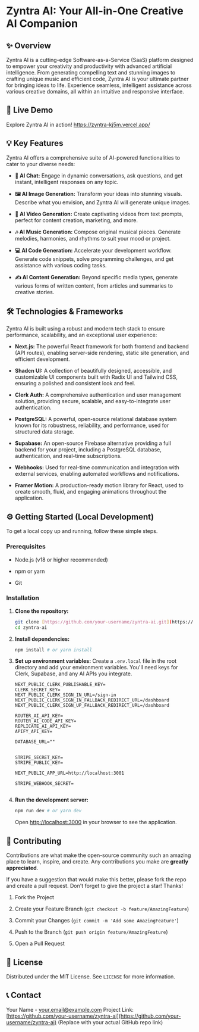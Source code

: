 # Zyntra AI: Your All-in-One Creative AI Companion

## ✨ Overview

Zyntra AI is a cutting-edge Software-as-a-Service (SaaS) platform designed to empower your creativity and productivity with advanced artificial intelligence. From generating compelling text and stunning images to crafting unique music and efficient code, Zyntra AI is your ultimate partner for bringing ideas to life. Experience seamless, intelligent assistance across various creative domains, all within an intuitive and responsive interface.

## 🚀 Live Demo

Explore Zyntra AI in action!
<https://zyntra-kj5m.vercel.app/>

## 💡 Key Features

Zyntra AI offers a comprehensive suite of AI-powered functionalities to cater to your diverse needs:

* **💬 AI Chat:** Engage in dynamic conversations, ask questions, and get instant, intelligent responses on any topic.

* **🖼️ AI Image Generation:** Transform your ideas into stunning visuals. Describe what you envision, and Zyntra AI will generate unique images.

* **🎥 AI Video Generation:** Create captivating videos from text prompts, perfect for content creation, marketing, and more.

* **🎶 AI Music Generation:** Compose original musical pieces. Generate melodies, harmonies, and rhythms to suit your mood or project.

* **💻 AI Code Generation:** Accelerate your development workflow. Generate code snippets, solve programming challenges, and get assistance with various coding tasks.

* **✍️ AI Content Generation:** Beyond specific media types, generate various forms of written content, from articles and summaries to creative stories.

## 🛠️ Technologies & Frameworks

Zyntra AI is built using a robust and modern tech stack to ensure performance, scalability, and an exceptional user experience:

* **Next.js:** The powerful React framework for both frontend and backend (API routes), enabling server-side rendering, static site generation, and efficient development.

* **Shadcn UI:** A collection of beautifully designed, accessible, and customizable UI components built with Radix UI and Tailwind CSS, ensuring a polished and consistent look and feel.

* **Clerk Auth:** A comprehensive authentication and user management solution, providing secure, scalable, and easy-to-integrate user authentication.

* **PostgreSQL:** A powerful, open-source relational database system known for its robustness, reliability, and performance, used for structured data storage.

* **Supabase:** An open-source Firebase alternative providing a full backend for your project, including a PostgreSQL database, authentication, and real-time subscriptions.

* **Webhooks:** Used for real-time communication and integration with external services, enabling automated workflows and notifications.

* **Framer Motion:** A production-ready motion library for React, used to create smooth, fluid, and engaging animations throughout the application.

## ⚙️ Getting Started (Local Development)

To get a local copy up and running, follow these simple steps.

### Prerequisites

* Node.js (v18 or higher recommended)

* npm or yarn

* Git

### Installation

1. **Clone the repository:**

   ```bash
   git clone [https://github.com/your-username/zyntra-ai.git](https://github.com/your-username/zyntra-ai.git)
   cd zyntra-ai
   ```

2. **Install dependencies:**

   ```bash
   npm install # or yarn install
   ```

3. **Set up environment variables:**
   Create a `.env.local` file in the root directory and add your environment variables. You'll need keys for Clerk, Supabase, and any AI APIs you integrate.

   ```env
   NEXT_PUBLIC_CLERK_PUBLISHABLE_KEY=
   CLERK_SECRET_KEY=
   NEXT_PUBLIC_CLERK_SIGN_IN_URL=/sign-in
   NEXT_PUBLIC_CLERK_SIGN_IN_FALLBACK_REDIRECT_URL=/dashboard
   NEXT_PUBLIC_CLERK_SIGN_UP_FALLBACK_REDIRECT_URL=/dashboard

   ROUTER_AI_API_KEY=
   ROUTER_AI_CODE_API_KEY=
   REPLICATE_AI_API_KEY=
   APIFY_API_KEY=

   DATABASE_URL=""


   STRIPE_SECRET_KEY=
   STRIPE_PUBLIC_KEY=

   NEXT_PUBLIC_APP_URL=http://localhost:3001

   STRIPE_WEBHOOK_SECRET=


   ```

4. **Run the development server:**

   ```bash
   npm run dev # or yarn dev
   ```

   Open [http://localhost:3000](http://localhost:3000) in your browser to see the application.

## 🤝 Contributing

Contributions are what make the open-source community such an amazing place to learn, inspire, and create. Any contributions you make are **greatly appreciated**.

If you have a suggestion that would make this better, please fork the repo and create a pull request. Don't forget to give the project a star! Thanks!

1. Fork the Project

2. Create your Feature Branch (`git checkout -b feature/AmazingFeature`)

3. Commit your Changes (`git commit -m 'Add some AmazingFeature'`)

4. Push to the Branch (`git push origin feature/AmazingFeature`)

5. Open a Pull Request

## 📄 License

Distributed under the MIT License. See `LICENSE` for more information.

## 📞 Contact

Your Name - [your.email@example.com](mailto:your.email@example.com)
Project Link: [https://github.com/your-username/zyntra-ai](https://github.com/your-username/zyntra-ai) (Replace with your actual GitHub repo link)

